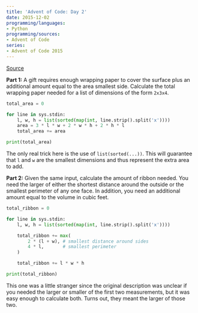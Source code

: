 ```yaml
---
title: 'Advent of Code: Day 2'
date: 2015-12-02
programming/languages:
- Python
programming/sources:
- Advent of Code
series:
- Advent of Code 2015
---
```

<a href="http://adventofcode.com/day/2">Source</a>

**Part 1:** A gift requires enough wrapping paper to cover the surface plus an additional amount equal to the area smallest side. Calculate the total wrapping paper needed for a list of dimensions of the form `2x3x4`.

<!--more-->

```python
total_area = 0

for line in sys.stdin:
    l, w, h = list(sorted(map(int, line.strip().split('x'))))
    area = 3 * l * w + 2 * w * h + 2 * h * l
    total_area += area

print(total_area)
```

The only real trick here is the use of `list(sorted(...))`. This will guarantee that `l` and `w` are the smallest dimensions and thus represent the extra area to add.

**Part 2:** Given the same input, calculate the amount of ribbon needed. You need the larger of either the shortest distance around the outside or the smallest perimeter of any one face. In addition, you need an additional amount equal to the volume in cubic feet. 

```python
total_ribbon = 0

for line in sys.stdin:
    l, w, h = list(sorted(map(int, line.strip().split('x'))))

    total_ribbon += max(
        2 * (l + w), # smallest distance around sides
        4 * l,       # smallest perimeter
    )

    total_ribbon += l * w * h

print(total_ribbon)
```

This one was a little stranger since the original description was unclear if you needed the larger or smaller of the first two measurements, but it was easy enough to calculate both. Turns out, they meant the larger of those two. 
